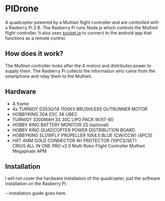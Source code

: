 # PIDrone
A quadcopter powered by a Multiwii flight controller and are controlled with a Rasberry Pi 2 B. The Rasberry Pi runs Node.js which controls the Multiwii flight controller. It also uses <a href="https://socket.io/">socket.io</a> to connect to the android app that functions as a remote control. 

## How does it work? 
The Multiwii controller looks after the 4 motors and distributes power to supply them. The Rasberry Pi collects the information who came from the smartphone and relay them to the Multiwii. 

## Hardware
<ul>
  <li>A frame</li>
  <li>4x TURNIGY D3530/14 1100KV BRUSHLESS OUTRUNNER MOTOR</li>
  <li>HOBBYKING 30A ESC 3A UBEC</li>
  <li>TURNIGY 3300MAH 3S 30C LIPO PACK W/XT-60</li>
  <li>HOBBY KING BATTERY MONITOR 2S (optional)</li>
  <li>HOBBY KING QUADCOPTER POWER DISTRIBUTION BOARD</li>
  <li>HOBBYKING SLOWFLY PROPELLER 10X4.5 BLUE (CW/CCW) (4PCS)</li>
  <li>HXT 4MM GOLD CONNECTOR W/ PROTECTOR (10PCS/SET)</li>
  </li>CRIUS ALL IN ONE PRO v2.0 Multi Rotor Flight Controller Multiwii Megapirate APM</li>
 </ul>

## Installation
I will not cover the hardware installation of the quadcopter, just the software installation on the Rasberry Pi.

--installation guide goes here. 
